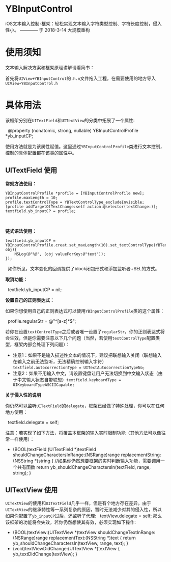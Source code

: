 # YBInputControl
iOS文本输入控制-框架：轻松实现文本输入字符类型控制、字符长度控制，侵入性小。
———— 于 2018-3-14 大规模重构 

使用须知
====

文本输入解决方案和框架原理讲解请看简书：

首先将`UIView+YBInputControl`的`.h.m`文件拖入工程，在需要使用的地方导入`UIView+YBInputControl.h`



具体用法
====

该框架分别在`UITextField`和`UITextView`的分类中拓展了一个属性:

    @property (nonatomic, strong, nullable) YBInputControlProfile *yb_inputCP;
    
使用方法就是为该属性赋值。这里通过`YBInputControlProfile`类进行文本控制，控制的具体配置都在该类的属性中。


UITextField 使用
----

**常规方法使用：**

    YBInputControlProfile *profile = [YBInputControlProfile new];
    profile.maxLength = 10;
    profile.textControlType = YBTextControlType_excludeInvisible;
    [profile addTargetOfTextChange:self action:@selector(textChange:)];
    textfield.yb_inputCP = profile;
    
    
**链式语法使用：**

    textfield.yb_inputCP = YBInputControlProfile.creat.set_maxLength(10).set_textControlType(YBTextControlType_letter).set_textChanged(^(id obj){
        NSLog(@"%@", [obj valueForKey:@"text"]);
    });
   
如你所见，文本变化的回调提供了block闭包形式和添加监听者+SEL的方式。


**取消功能：**

    textfield.yb_inputCP = nil;



**设置自己的正则表达式：**

如果你想使用自己的正则表达式可以使用`YBInputControlProfile`类的这个属性：

    profile.regularStr = @"^[a-z]*$";
    
若你在设置`textControlType`之后或者唯一设置了`regularStr`，你的正则表达式将会生效，但是你需要注意以下几个问题（当然，若使用`textControlType`配置类型，框架内部会处理下列问题）：

+ 注意1：如果不是输入描述性文本的情况下，建议把联想输入关闭（联想输入在输入之前无法监听，无法精确控制输入字符）`textfield.autocorrectionType = UITextAutocorrectionTypeNo;`
    
+ 注意2：如果不用输入中文，请设置键盘让用户无法切换到中文输入状态（由于中文输入状态自带联想）`textfield.keyboardType = UIKeyboardTypeASCIICapable;`


**关于侵入性的说明**

你仍然可以监听`UITextField`的`delegate`，框架已经做了特殊处理，你可以在任何地方使用：

    textfield.delegate = self;

注意：若实现了如下方法，将覆盖本框架的输入实时限制功能（其他方法可以像往常一样使用）：

- (BOOL)textField:(UITextField *)textField shouldChangeCharactersInRange:(NSRange)range replacementString:(NSString *)string {
    //如果你仍然想要框架的实时判断输入功能，需要调用一个共有函数
    return yb_shouldChangeCharactersIn(textField, range, string);
}



UITextView 使用
----

`UITextView`的使用和`UITextField`几乎一样，但是有个地方存在差异。由于`UITextView`的继承特性等一系列复杂的原因，暂时无法减少对其的侵入性，所以如果你配置了`yb_inputCP`过后，还监听了代理:
    textView.delegate = self;
那么该框架的功能将会失效，若你仍然想使其有效，必须实现如下操作:

- (BOOL)textView:(UITextView *)textView shouldChangeTextInRange:(NSRange)range replacementText:(NSString *)text {
    return yb_shouldChangeCharactersIn(textView, range, text);
}
- (void)textViewDidChange:(UITextView *)textView {
    yb_textDidChange(textView);
}

